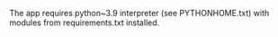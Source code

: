 The app requires python~3.9 interpreter (see PYTHONHOME.txt)
with modules from requirements.txt installed.